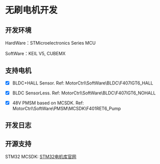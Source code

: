 # 无刷电机开发



## 开发环境

HardWare：STMicroelectronics Series MCU

SoftWare：KEIL V5, CUBEMX 



## 支持电机

- [x] BLDC+HALL Sensor. Ref: MotorCtrl\SoftWare\BLDC\F407IGT6_HALL
- [x] BLDC SensorLess. Ref: MotorCtrl\SoftWare\BLDC\F407IGT6_NOHALL
- [x] 48V PMSM based on MCSDK. Ref: MotorCtrl\SoftWare\PMSM\MCSDK\F401RET6_Pump





## 开发日志





## 开源支持

STM32 MCSDK: [STM32电机库官网](https://www.st.com/content/st_com/en/products/embedded-software/mcu-mpu-embedded-software/stm32-embedded-software/stm32cube-expansion-packages/x-cube-mcsdk.html)


